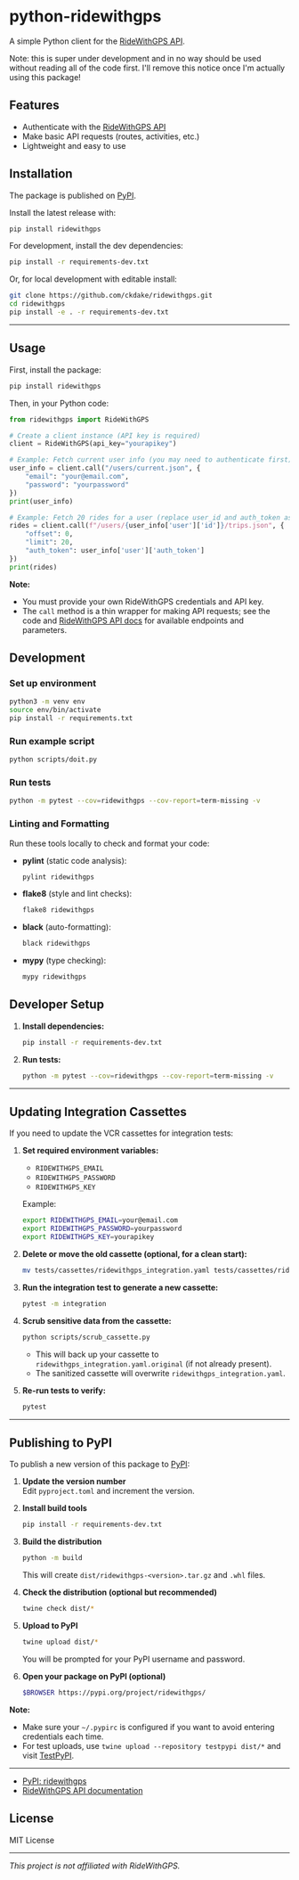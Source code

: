 # python-ridewithgps

A simple Python client for the [RideWithGPS API](https://ridewithgps.com/api).

Note: this is super under development and in no way should be used without reading
all of the code first. I'll remove this notice once I'm actually using this package!

## Features

- Authenticate with the [RideWithGPS API](https://ridewithgps.com/api)
- Make basic API requests (routes, activities, etc.)
- Lightweight and easy to use

## Installation

The package is published on [PyPI](https://pypi.org/project/ridewithgps/).

Install the latest release with:

```sh
pip install ridewithgps
```

For development, install the dev dependencies:

```sh
pip install -r requirements-dev.txt
```

Or, for local development with editable install:

```sh
git clone https://github.com/ckdake/ridewithgps.git
cd ridewithgps
pip install -e . -r requirements-dev.txt
```

---

## Usage

First, install the package:

```sh
pip install ridewithgps
```

Then, in your Python code:

```python
from ridewithgps import RideWithGPS

# Create a client instance (API key is required)
client = RideWithGPS(api_key="yourapikey")

# Example: Fetch current user info (you may need to authenticate first)
user_info = client.call("/users/current.json", {
    "email": "your@email.com",
    "password": "yourpassword"
})
print(user_info)

# Example: Fetch 20 rides for a user (replace user_id and auth_token as needed)
rides = client.call(f"/users/{user_info['user']['id']}/trips.json", {
    "offset": 0,
    "limit": 20,
    "auth_token": user_info['user']['auth_token']
})
print(rides)
```

**Note:**  
- You must provide your own RideWithGPS credentials and API key.
- The `call` method is a thin wrapper for making API requests; see the code and [RideWithGPS API docs](https://ridewithgps.com/api) for available endpoints and parameters.

## Development

### Set up environment

```sh
python3 -m venv env
source env/bin/activate
pip install -r requirements.txt
```

### Run example script

```sh
python scripts/doit.py
```

### Run tests

```sh
python -m pytest --cov=ridewithgps --cov-report=term-missing -v
```

### Linting and Formatting

Run these tools locally to check and format your code:

- **pylint** (static code analysis):

    ```sh
    pylint ridewithgps
    ```

- **flake8** (style and lint checks):

    ```sh
    flake8 ridewithgps
    ```

- **black** (auto-formatting):

    ```sh
    black ridewithgps
    ```

- **mypy** (type checking):

    ```sh
    mypy ridewithgps
    ```

## Developer Setup

1. **Install dependencies:**
   ```sh
   pip install -r requirements-dev.txt
   ```

2. **Run tests:**
   ```sh
   python -m pytest --cov=ridewithgps --cov-report=term-missing -v
   ```

---

## Updating Integration Cassettes

If you need to update the VCR cassettes for integration tests:

1. **Set required environment variables:**
   - `RIDEWITHGPS_EMAIL`
   - `RIDEWITHGPS_PASSWORD`
   - `RIDEWITHGPS_KEY`

   Example:
   ```sh
   export RIDEWITHGPS_EMAIL=your@email.com
   export RIDEWITHGPS_PASSWORD=yourpassword
   export RIDEWITHGPS_KEY=yourapikey
   ```

2. **Delete or move the old cassette (optional, for a clean start):**
   ```sh
   mv tests/cassettes/ridewithgps_integration.yaml tests/cassettes/ridewithgps_integration.yaml.bak
   ```

3. **Run the integration test to generate a new cassette:**
   ```sh
   pytest -m integration
   ```

4. **Scrub sensitive data from the cassette:**
   ```sh
   python scripts/scrub_cassette.py
   ```
   - This will back up your cassette to `ridewithgps_integration.yaml.original` (if not already present).
   - The sanitized cassette will overwrite `ridewithgps_integration.yaml`.

5. **Re-run tests to verify:**
   ```sh
   pytest
   ```

---

## Publishing to PyPI

To publish a new version of this package to [PyPI](https://pypi.org/):

1. **Update the version number**  
   Edit `pyproject.toml` and increment the version.

2. **Install build tools**  
   ```sh
   pip install -r requirements-dev.txt
   ```

3. **Build the distribution**  
   ```sh
   python -m build
   ```
   This will create `dist/ridewithgps-<version>.tar.gz` and `.whl` files.

4. **Check the distribution (optional but recommended)**  
   ```sh
   twine check dist/*
   ```

5. **Upload to PyPI**  
   ```sh
   twine upload dist/*
   ```
   You will be prompted for your PyPI username and password.

6. **Open your package on PyPI (optional)**  
   ```sh
   $BROWSER https://pypi.org/project/ridewithgps/
   ```

**Note:**  
- Make sure your `~/.pypirc` is configured if you want to avoid entering credentials each time.
- For test uploads, use `twine upload --repository testpypi dist/*` and visit [TestPyPI](https://test.pypi.org/).

---

- [PyPI: ridewithgps](https://pypi.org/project/ridewithgps/)
- [RideWithGPS API documentation](https://ridewithgps.com/api)

## License

MIT License

---

*This project is not affiliated with RideWithGPS.*

